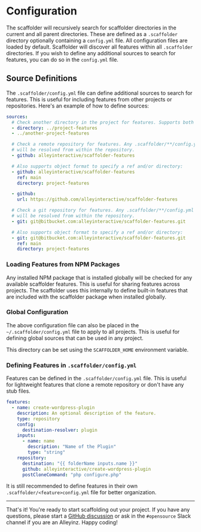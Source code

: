 # Configuration

The scaffolder will recursively search for scaffolder directories in the current
and all parent directories. These are defined as a `.scaffolder` directory
optionally containing a `config.yml` file. All configuration files are loaded by
default. Scaffolder will discover all features within all `.scaffolder`
directories. If you wish to define any additional sources to search for
features, you can do so in the `config.yml` file.

## Source Definitions

The `.scaffolder/config.yml` file can define additional sources to search for
features. This is useful for including features from other projects or
repositories. Here's an example of how to define sources:

```yaml
sources:
  # Check another directory in the project for features. Supports both formats.
  - directory: ../project-features
  - ../another-project-features

  # Check a remote repository for features. Any .scaffolder/**/config.yml files
  # will be resolved from within the repository.
  - github: alleyinteractive/scaffolder-features

  # Also supports object format to specify a ref and/or directory:
  - github: alleyinteractive/scaffolder-features
    ref: main
    directory: project-features

  - github:
    url: https://github.com/alleyinteractive/scaffolder-features

  # Check a git repository for features. Any .scaffolder/**/config.yml files
  # will be resolved from within the repository.
  - git: git@bitbucket.com:alleyinteractive/scaffolder-features.git

  # Also supports object format to specify a ref and/or directory:
  - git: git@bitbucket.com:alleyinteractive/scaffolder-features.git
    ref: main
    directory: project-features
```

### Loading Features from NPM Packages

Any installed NPM package that is installed globally will be checked for any
available scaffolder features. This is useful for sharing features across
projects. The scaffolder uses this internally to define built-in features that
are included with the scaffolder package when installed globally.

### Global Configuration

The above configuration file can also be placed in the
`~/.scaffolder/config.yml` file to apply to all projects. This is useful for
defining global sources that can be used in any project.

This directory can be set using the `SCAFFOLDER_HOME` environment variable.

### Defining Features in `.scaffolder/config.yml`

Features can be defined in the `.scaffolder/config.yml` file. This is useful for
lightweight features that clone a remote repository or don't have any stub files.

```yaml
features:
  - name: create-wordpress-plugin
    description: An optional description of the feature.
    type: repository
    config:
      destination-resolver: plugin
    inputs:
      - name: name
        description: "Name of the Plugin"
        type: "string"
    repository:
      destination: "{{ folderName inputs.name }}"
      github: alleyinteractive/create-wordpress-plugin
      postCloneCommand: "php configure.php"
```

It is still recommended to define features in their own
`.scaffolder/<feature>config.yml` file for better organization.

----

That's it! You're ready to start scaffolding out your project. If you have any
questions, please start a
[GitHub discussion](https://github.com/alleyinteractive/alley-scripts/discussions/new?category=q-a&title=[scaffodler]:%20)
or ask in the `#opensource` Slack channel if you are an Alleyinz. Happy coding!
